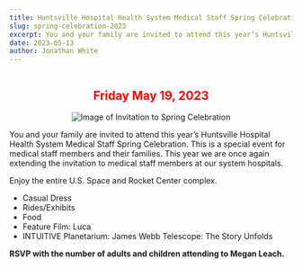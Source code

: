 ```yaml
---
title: Huntsville Hospital Health System Medical Staff Spring Celebration
slug: spring-celebration-2023
excerpt: You and your family are invited to attend this year’s Huntsville Hospital Health System Medical Staff Spring Celebration. This is a special event for medical staff members and their families. This year we are once again extending the invitation to medical staff members at our system hospitals.
date: 2023-05-13
author: Jonathan White
---
```


<div class="image-container">
<h2 class="date">Friday May 19, 2023</h2>
  <img src="/springcelebration2023invite.jpg" alt="Image of Invitation to Spring Celebration">
</div>

You and your family are invited to attend this year’s Huntsville Hospital Health System Medical Staff Spring Celebration. This is a special event for medical staff members and their families. This year we are once again extending the invitation to medical staff members at our system hospitals.

Enjoy the entire U.S. Space and Rocket Center complex.

- Casual Dress
- Rides/Exhibits
- Food
- Feature Film: Luca
- INTUITIVE Planetarium: James Webb Telescope: The Story Unfolds

**RSVP with the number of adults and children attending to <a class="inline-link" href="mailto:megan.leach@hhsys.org">Megan Leach.</a>**

<style>
.image-container {
  display: flex;
  justify-content: center;
  align-items: center;
  flex-direction: column;
}

.container img {
  max-width: 100%;
  height: auto;
}

.inline-link {
  text-decoration: none;
  color: var(--color-secondary);
}

.date{
  color: red;
  /* color: var(--color-purple); */
}

/* a[href^="mailto:"]::after {
  content: "megan.leach@hhsys.org";
} */
</style>
